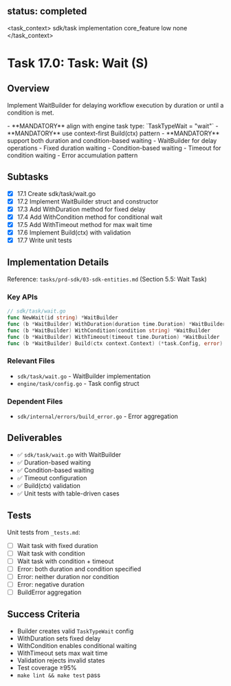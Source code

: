## status: completed

<task_context>
<domain>sdk/task</domain>
<type>implementation</type>
<scope>core_feature</scope>
<complexity>low</complexity>
<dependencies>none</dependencies>
</task_context>

# Task 17.0: Task: Wait (S)

## Overview

Implement WaitBuilder for delaying workflow execution by duration or until a condition is met.

<critical>
- **MANDATORY** align with engine task type: `TaskTypeWait = "wait"`
- **MANDATORY** use context-first Build(ctx) pattern
- **MANDATORY** support both duration and condition-based waiting
</critical>

<requirements>
- WaitBuilder for delay operations
- Fixed duration waiting
- Condition-based waiting
- Timeout for condition waiting
- Error accumulation pattern
</requirements>

## Subtasks

- [x] 17.1 Create sdk/task/wait.go
- [x] 17.2 Implement WaitBuilder struct and constructor
- [x] 17.3 Add WithDuration method for fixed delay
- [x] 17.4 Add WithCondition method for conditional wait
- [x] 17.5 Add WithTimeout method for max wait time
- [x] 17.6 Implement Build(ctx) with validation
- [x] 17.7 Write unit tests

## Implementation Details

Reference: `tasks/prd-sdk/03-sdk-entities.md` (Section 5.5: Wait Task)

### Key APIs

```go
// sdk/task/wait.go
func NewWait(id string) *WaitBuilder
func (b *WaitBuilder) WithDuration(duration time.Duration) *WaitBuilder
func (b *WaitBuilder) WithCondition(condition string) *WaitBuilder
func (b *WaitBuilder) WithTimeout(timeout time.Duration) *WaitBuilder
func (b *WaitBuilder) Build(ctx context.Context) (*task.Config, error)
```

### Relevant Files

- `sdk/task/wait.go` - WaitBuilder implementation
- `engine/task/config.go` - Task config struct

### Dependent Files

- `sdk/internal/errors/build_error.go` - Error aggregation

## Deliverables

- ✅ `sdk/task/wait.go` with WaitBuilder
- ✅ Duration-based waiting
- ✅ Condition-based waiting
- ✅ Timeout configuration
- ✅ Build(ctx) validation
- ✅ Unit tests with table-driven cases

## Tests

Unit tests from `_tests.md`:
- [ ] Wait task with fixed duration
- [ ] Wait task with condition
- [ ] Wait task with condition + timeout
- [ ] Error: both duration and condition specified
- [ ] Error: neither duration nor condition
- [ ] Error: negative duration
- [ ] BuildError aggregation

## Success Criteria

- Builder creates valid `TaskTypeWait` config
- WithDuration sets fixed delay
- WithCondition enables conditional waiting
- WithTimeout sets max wait time
- Validation rejects invalid states
- Test coverage ≥95%
- `make lint && make test` pass
